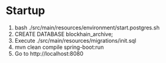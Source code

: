 # Startup
1. bash ./src/main/resources/environment/start.postgres.sh
1. CREATE DATABASE blockhain_archive;
1. Execute ./src/main/resources/migrations/init.sql
1. mvn clean compile spring-boot:run
1. Go to http://localhost:8080
